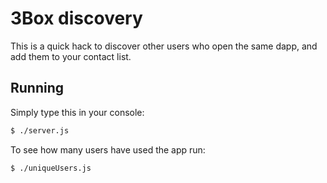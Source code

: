 # 3Box discovery

This is a quick hack to discover other users who open the same dapp, and add them to your contact list.

## Running

Simply type this in your console:
```sh
$ ./server.js
```

To see how many users have used the app run:
```sh
$ ./uniqueUsers.js
```
